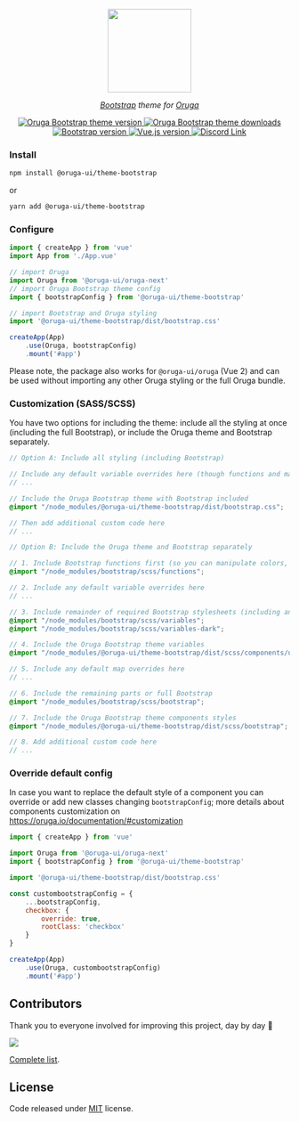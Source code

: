 <p align="center">
    <img width="150" src="https://raw.githubusercontent.com/oruga-ui/theme-bootstrap/master/public/logo.svg" />
</p>

<p align="center">
  <i><a href="https://getbootstrap.com/" target="_blank">Bootstrap</a> theme for <a href="https://oruga.io" target="_blank">Oruga</a></i>
</p>

<p align="center">
    <a href="https://www.npmjs.com/package/@oruga-ui/theme-bootstrap">
        <img src="https://img.shields.io/npm/v/@oruga-ui/theme-bootstrap.svg?logo=npm" alt="Oruga Bootstrap theme version" />
    <a>
    <a href="https://www.npmjs.com/package/@oruga-ui/theme-bootstrap">
        <img src="https://img.shields.io/npm/dt/@oruga-ui/theme-bootstrap.svg" alt="Oruga Bootstrap theme downloads" />
    </a>
    <a href="https://getbootstrap.com/docs">
        <img src="https://img.shields.io/badge/bootstrap-5.3.x-712cf9" alt="Bootstrap version">
    </a>
    <a href="https://vuejs.org">
        <img src="https://img.shields.io/badge/vue.js-3.x-4fc08d" alt="Vue.js version">
    </a>
    <a href="https://discord.gg/RuKuBYN">
        <img src="https://img.shields.io/badge/chat-on%20discord-7289DA.svg?logo=discord"  alt="Discord Link"/>
    </a>
</p>


### Install

```sh
npm install @oruga-ui/theme-bootstrap
```

or

```sh
yarn add @oruga-ui/theme-bootstrap
```

### Configure

```js
import { createApp } from 'vue'
import App from './App.vue'

// import Oruga
import Oruga from '@oruga-ui/oruga-next'
// import Oruga Bootstrap theme config
import { bootstrapConfig } from '@oruga-ui/theme-bootstrap'

// import Bootstrap and Oruga styling
import '@oruga-ui/theme-bootstrap/dist/bootstrap.css'

createApp(App)
    .use(Oruga, bootstrapConfig)
    .mount('#app')
```
Please note, the package also works for `@oruga-ui/oruga` (Vue 2) and can be used without importing any other Oruga styling or the full Oruga bundle.

### Customization (SASS/SCSS)

You have two options for including the theme: include all the styling at once (including the full Bootstrap), or include the Oruga theme and Bootstrap separately.

```scss
// Option A: Include all styling (including Bootstrap)

// Include any default variable overrides here (though functions and maps won't be available here)
// ...

// Include the Oruga Bootstrap theme with Bootstrap included
@import "/node_modules/@oruga-ui/theme-bootstrap/dist/bootstrap.css";

// Then add additional custom code here
// ...
```

```scss
// Option B: Include the Oruga theme and Bootstrap separately

// 1. Include Bootstrap functions first (so you can manipulate colors, SVGs, calc, etc)
@import "/node_modules/bootstrap/scss/functions";

// 2. Include any default variable overrides here
// ...

// 3. Include remainder of required Bootstrap stylesheets (including any separate color mode stylesheets)
@import "/node_modules/bootstrap/scss/variables";
@import "/node_modules/bootstrap/scss/variables-dark";

// 4. Include the Oruga Bootstrap theme variables
@import "/node_modules/@oruga-ui/theme-bootstrap/dist/scss/components/utils/variables";

// 5. Include any default map overrides here
// ...

// 6. Include the remaining parts or full Bootstrap
@import "/node_modules/bootstrap/scss/bootstrap";

// 7. Include the Oruga Bootstrap theme components styles
@import "/node_modules/@oruga-ui/theme-bootstrap/dist/scss/bootstrap";

// 8. Add additional custom code here
// ...
```

### Override default config

In case you want to replace the default style of a component you can override or add new classes changing ``bootstrapConfig``; more details about components customization on https://oruga.io/documentation/#customization

```js
import { createApp } from 'vue'

import Oruga from '@oruga-ui/oruga-next'
import { bootstrapConfig } from '@oruga-ui/theme-bootstrap'

import '@oruga-ui/theme-bootstrap/dist/bootstrap.css'

const custombootstrapConfig = {
    ...bootstrapConfig,
    checkbox: {
        override: true,
        rootClass: 'checkbox'
    }
}

createApp(App)
    .use(Oruga, custombootstrapConfig)
    .mount('#app')
```

## Contributors
Thank you to everyone involved for improving this project, day by day 💚

<a href="https://github.com/oruga-ui/theme-bootstrap">
  <img
  src="https://contrib.rocks/image?repo=oruga-ui/theme-bootstrap"
  />
</a>

[Complete list](CONTRIBUTORS.md).

## License

Code released under [MIT](https://github.com/oruga-ui/theme-bootstrap/blob/master/LICENSE) license.
